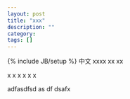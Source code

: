 ```yaml
---
layout: post
title: "xxx"
description: ""
category: 
tags: []
---
```

{% include JB/setup %}
中文
xxxx
xx
xx


x
x
x
x
x
x

adfasdfsd
as
df
dsafx
